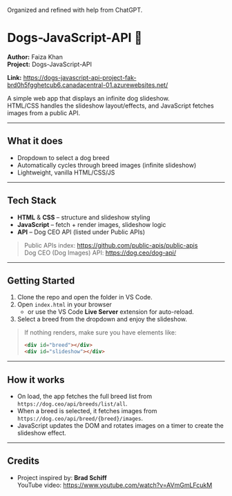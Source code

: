 Organized and refined with help from ChatGPT.

# Dogs-JavaScript-API 🐶
**Author:** Faiza Khan  
**Project:** Dogs-JavaScript-API

**Link:** https://dogs-javascript-api-project-fak-brd0h5fgghetcub6.canadacentral-01.azurewebsites.net/

A simple web app that displays an infinite dog slideshow.  
HTML/CSS handles the slideshow layout/effects, and JavaScript fetches images from a public API.

---

## What it does
- Dropdown to select a dog breed
- Automatically cycles through breed images (infinite slideshow)
- Lightweight, vanilla HTML/CSS/JS

---

## Tech Stack
- **HTML** & **CSS** – structure and slideshow styling
- **JavaScript** – fetch + render images, slideshow logic
- **API** – Dog CEO API (listed under Public APIs)

> Public APIs index: https://github.com/public-apis/public-apis  
> Dog CEO (Dog Images) API: https://dog.ceo/dog-api/

---

## Getting Started
1. Clone the repo and open the folder in VS Code.
2. Open `index.html` in your browser  
   - or use the VS Code **Live Server** extension for auto-reload.
3. Select a breed from the dropdown and enjoy the slideshow.

> If nothing renders, make sure you have elements like:
> ```html
> <div id="breed"></div>
> <div id="slideshow"></div>
> ```

---

## How it works 
- On load, the app fetches the full breed list from `https://dog.ceo/api/breeds/list/all`.
- When a breed is selected, it fetches images from `https://dog.ceo/api/breed/{breed}/images`.
- JavaScript updates the DOM and rotates images on a timer to create the slideshow effect.

---

## Credits
- Project inspired by: **Brad Schiff**  
  YouTube video: https://www.youtube.com/watch?v=AVmGmLFcukM
